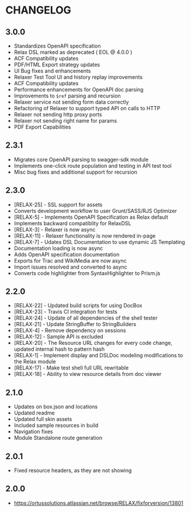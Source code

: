CHANGELOG
=========

## 3.0.0
* Standardizes OpenAPI specification
* Relax DSL marked as deprecated ( EOL @ 4.0.0 )
* ACF Compatibility updates
* PDF/HTML Export strategy updates
* UI Bug fixes and enhancements
* Relaxer Test Tool UI and history replay improvements
* ACF Compatibility updates
* Performance enhancements for OpenAPI doc parsing
* Improvements to `$ref` parsing and recursion
* Relaxer service not sending form data correctly
* Refactoring of Relaxer to support typed API on calls to HTTP
* Relaxer not sending http proxy ports
* Relaxer not sending right name for params
* PDF Export Capabilities

## 2.3.1
* Migrates core OpenAPI parsing to swagger-sdk module
* Implements one-click route population and testing in API test tool
* Misc bug fixes and additional support for recursion

## 2.3.0
* [RELAX-25] - SSL support for assets
* Converts development workflow to user Grunt/SASS/RJS Optimizer
* [RELAX-5] - Implements OpenAPI Specification as Relax default
* Implements backward compatiblity for RelaxDSL
* [RELAX-3] - Relaxer is now async
* [RELAX-11] - Relaxer functionality is now rendered in-page
* [RELAX-7] - Udates DSL Documentation to use dynamic JS Templating
* Documentation loading is now async
* Adds OpenAPI specification documentation
* Exports for Trac and WikiMedia are now async
* Import issues resolved and converted to async
* Converts code highlighter from SyntaxHighlighter to Prism.js

## 2.2.0
* [RELAX-22] - Updated build scripts for using DocBox
* [RELAX-23] - Travis CI integration for tests
* [RELAX-24] - Update of all dependencies of the shell tester
* [RELAX-21] - Update StringBuffer to StringBuilders
* [RELAX-4] - Remove dependency on sessions
* [RELAX-12] - Sample API is excluded
* [RELAX-20] - The Resource URL changes for every code change, updated internal hash to pattern hash
* [RELAX-1] - Implement display and DSLDoc modeling modifications to the Relax module
* [RELAX-17] - Make test shell full URL rewritable
* [RELAX-18] - Ability to view resource details from doc viewer

## 2.1.0
* Updates on box.json and locations
* Updated readme
* Updated full skin assets
* Included sample resources in build
* Navigation fixes
* Module Standalone route generation

## 2.0.1
* Fixed resource headers, as they are not showing

## 2.0.0
* https://ortussolutions.atlassian.net/browse/RELAX/fixforversion/13801